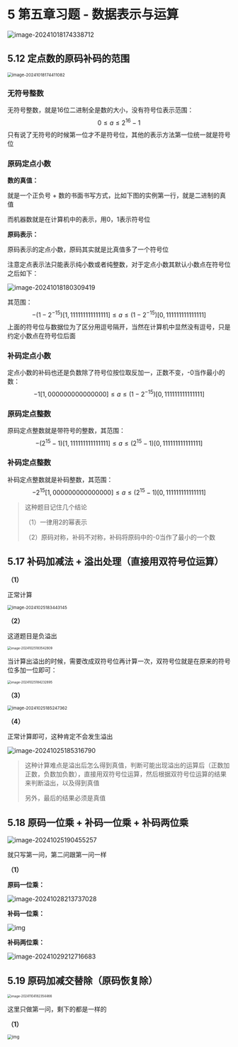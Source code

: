 # 5 第五章习题 - 数据表示与运算

![image-20241018174338712](https://typora-1310242472.cos.ap-nanjing.myqcloud.com/typora_img/image-20241018174338712.png)

## 5.12 定点数的原码补码的范围

<img src="https://typora-1310242472.cos.ap-nanjing.myqcloud.com/typora_img/image-20241018174411082.png" alt="image-20241018174411082" style="zoom: 67%;" />

### **无符号整数**

无符号整数，就是16位二进制全是数的大小，没有符号位表示范围：
$$
0 \le a \le2^{16} -1
$$
只有说了无符号的时候第一位才不是符号位，其他的表示方法第一位统一就是符号位

### **原码定点小数**

**数的真值：**

就是一个正负号 + 数的书面书写方式，比如下图的实例第一行，就是二进制的真值

而机器数就是在计算机中的表示，用0，1表示符号位

**原码表示：**

原码表示的定点小数，原码其实就是比真值多了一个符号位

注意定点表示法只能表示纯小数或者纯整数，对于定点小数其默认小数点在符号位之后如下：

![image-20241018180309419](https://typora-1310242472.cos.ap-nanjing.myqcloud.com/typora_img/image-20241018180309419.png)

其范围：
$$
-(1 - 2^{-15})[1,111111111111111] \le a \le(1 - 2^{-15})[0,111111111111111]
$$
上面的符号位与数据位为了区分用逗号隔开，当然在计算机中显然没有逗号，只是约定小数点在符号位后面

### **补码定点小数**

定点小数的补码也还是负数除了符号位按位取反加一，正数不变，-0当作最小的数：
$$
-1[1,000000000000000] \le a \le (1 - 2^{-15})[0,111111111111111]
$$

### 原码定点整数

原码定点整数就是带符号的整数，其范围：
$$
-(2^{15} - 1) [1,111111111111111]\le a \le (2^{15} - 1) [0,111111111111111]
$$

### 补码定点整数

补码定点整数就是补码整数，其范围：
$$
-2^{15}[1,000000000000000] \le a \le (2^{15} - 1) [0,111111111111111]
$$

> 这种题目记住几个结论
>
> （1）一律用2的幂表示
>
> （2）原码对称，补码不对称，补码将原码中的-0当作了最小的一个数

## 5.17 补码加减法 + 溢出处理（直接用双符号位运算）

**（1）**

正常计算

<img src="https://typora-1310242472.cos.ap-nanjing.myqcloud.com/typora_img/image-20241025183443145.png" alt="image-20241025183443145" style="zoom:67%;" />

**（2）**

这道题目是负溢出

<img src="https://typora-1310242472.cos.ap-nanjing.myqcloud.com/typora_img/image-20241025183542809.png" alt="image-20241025183542809" style="zoom:50%;" />

当计算出溢出的时候，需要改成双符号位再计算一次，双符号位就是在原来的符号位多加一位即可：

<img src="https://typora-1310242472.cos.ap-nanjing.myqcloud.com/typora_img/image-20241025184232895.png" alt="image-20241025184232895" style="zoom: 50%;" />

 **（3）**

<img src="https://typora-1310242472.cos.ap-nanjing.myqcloud.com/typora_img/image-20241025185247362.png" alt="image-20241025185247362" style="zoom:67%;" />

**（4）**

正常计算即可，这种肯定不会发生溢出

![image-20241025185316790](https://typora-1310242472.cos.ap-nanjing.myqcloud.com/typora_img/image-20241025185316790.png)

> 这种计算难点是溢出后怎么得到真值，判断可能出现溢出的运算后（正数加正数，负数加负数），直接用双符号位运算，然后根据双符号位运算的结果来判断溢出，以及得到真值
>
> 另外，最后的结果必须是真值

## 5.18 原码一位乘 + 补码一位乘 + 补码两位乘 

![image-20241025190455257](https://typora-1310242472.cos.ap-nanjing.myqcloud.com/typora_img/image-20241025190455257.png)

就只写第一问，第二问跟第一问一样

**（1）**

**原码一位乘：**

![image-20241028213737028](https://typora-1310242472.cos.ap-nanjing.myqcloud.com/typora_img/image-20241028213737028.png)

**补码一位乘：**

![img](https://typora-1310242472.cos.ap-nanjing.myqcloud.com/typora_img/eff826d814e3aa6eefa13f5fd6bd7140.jpg)

**补码两位乘：**

![image-20241029212716683](https://typora-1310242472.cos.ap-nanjing.myqcloud.com/typora_img/image-20241029212716683.png)

## 5.19 原码加减交替除（原码恢复除）

<img src="https://typora-1310242472.cos.ap-nanjing.myqcloud.com/typora_img/image-20241104182354466.png" alt="image-20241104182354466" style="zoom:50%;" />

这里只做第一问，剩下的都是一样的

**（1）**

<img src="https://typora-1310242472.cos.ap-nanjing.myqcloud.com/typora_img/ca77366bcadc233e96d5bca85f425913.jpg" alt="img" style="zoom:67%;" />

